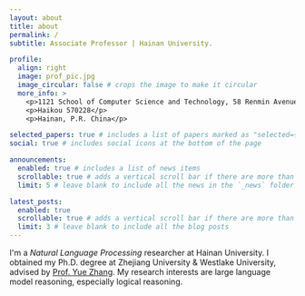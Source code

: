 ```yaml
---
layout: about
title: about
permalink: /
subtitle: Associate Professor | Hainan University. 

profile:
  align: right
  image: prof_pic.jpg
  image_circular: false # crops the image to make it circular
  more_info: >
    <p>1121 School of Computer Science and Technology, 58 Renmin Avenue</p>
    <p>Haikou 570228</p>
    <p>Hainan, P.R. China</p>

selected_papers: true # includes a list of papers marked as "selected={true}"
social: true # includes social icons at the bottom of the page

announcements:
  enabled: true # includes a list of news items
  scrollable: true # adds a vertical scroll bar if there are more than 3 news items
  limit: 5 # leave blank to include all the news in the `_news` folder

latest_posts:
  enabled: true
  scrollable: true # adds a vertical scroll bar if there are more than 3 new posts items
  limit: 3 # leave blank to include all the blog posts
---
```


I'm a *Natural Language Processing* researcher at Hainan University. I obtained my Ph.D. degree at Zhejiang University & Westlake University, advised by [Prof. Yue Zhang](https://frcchang.github.io/). My research interests are large language model reasoning, especially logical reasoning.
